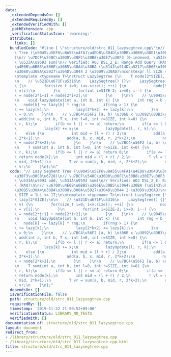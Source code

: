 ```yaml
---
data:
  _extendedDependsOn: []
  _extendedRequiredBy: []
  _extendedVerifiedWith: []
  _pathExtension: cpp
  _verificationStatusIcon: ':warning:'
  attributes:
    links: []
  bundledCode: "#line 1 \"structure/old/strc_011_lazysegtree.cpp\"\n// Lazy Segment\
    \ Tree (\u9045\u5EF6\u8A55\u4FA1\u4ED8\u304D\u30BB\u30B0\u30E1\u30F3\u30C8\u6728\
    )\n// \u7DCF\u548C\u30D0\u30FC\u30B8\u30E7\u30F3 (0-indexed, \u533A\u9593 add,\
    \ \u533A\u9593 sum)\n// Verified: AOJ DSL_2_E: Range Add Query (RAQ)\n\n// \u6700\
    \u4E0B\u6BB5\u306E\u30B5\u30A4\u30BA (\u5143\u914D\u5217\u306E\u30B5\u30A4\u30BA\
    \u3088\u308A\u5927\u304D\u3044 2 \u30D9\u30AD)\nconstexpr ll SIZE = 1LL << 17;\n\
    \ntemplate <typename T>\nstruct LazySegtree {\n    T node[2*SIZE], lazy[2*SIZE];\n\
    \n    // \u521D\u671F\u5316\n    LazySegtree() {}\n    LazySegtree(vector<T> v)\
    \ {\n        for(size_t i=0; i<v.size(); ++i) {\n            node[SIZE-1+i] =\
    \ v[i];\n        }\n        for(int i=SIZE-2; i>=0; i--) {\n            node[i]\
    \ = node[2*i+1] + node[2*i+2];\n        }\n    }\n\n    // \u9045\u5EF6\u8A55\u4FA1\
    \n    void lazyUpdate(int a, int b, int k) {\n        int rng = b - a;\n     \
    \   node[k] += lazy[k] * rng;\n        if(rng > 1) {\n            lazy[2*k+1]\
    \ += lazy[k];\n            lazy[2*k+2] += lazy[k];\n        }\n        lazy[k]\
    \ = 0;\n    }\n\n    // \u7BC4\u56F2 [a, b) \u306B x \u3092\u8DB3\u3059\n    void\
    \ add(int a, int b, T x, int l=0, int r=SIZE, int k=0) {\n        lazyUpdate(l,\
    \ r, k);\n        if(b <= l || r <= a) return;\n        if(a <= l && r <= b) {\n\
    \            lazy[k] += x;\n            lazyUpdate(l, r, k);\n        }\n    \
    \    else {\n            int mid = (l + r) / 2;\n            add(a, b, x, l, mid,\
    \ 2*k+1);\n            add(a, b, x, mid, r, 2*k+2);\n            node[k] = node[2*k+1]\
    \ + node[2*k+2];\n        }\n    }\n\n    // \u7BC4\u56F2 [a, b) \u306E\u7DCF\u548C\
    \n    T sum(int a, int b, int l=0, int r=SIZE, int k=0) {\n        lazyUpdate(l,\
    \ r, k);\n        if(b <= l || r <= a) return 0;\n        if(a <= l && r <= b)\
    \ return node[k];\n        int mid = (l + r) / 2;\n        T vl = sum(a, b, l,\
    \ mid, 2*k+1);\n        T vr = sum(a, b, mid, r, 2*k+2);\n        return vl +\
    \ vr;\n    }\n};\n"
  code: "// Lazy Segment Tree (\u9045\u5EF6\u8A55\u4FA1\u4ED8\u304D\u30BB\u30B0\u30E1\
    \u30F3\u30C8\u6728)\n// \u7DCF\u548C\u30D0\u30FC\u30B8\u30E7\u30F3 (0-indexed,\
    \ \u533A\u9593 add, \u533A\u9593 sum)\n// Verified: AOJ DSL_2_E: Range Add Query\
    \ (RAQ)\n\n// \u6700\u4E0B\u6BB5\u306E\u30B5\u30A4\u30BA (\u5143\u914D\u5217\u306E\
    \u30B5\u30A4\u30BA\u3088\u308A\u5927\u304D\u3044 2 \u30D9\u30AD)\nconstexpr ll\
    \ SIZE = 1LL << 17;\n\ntemplate <typename T>\nstruct LazySegtree {\n    T node[2*SIZE],\
    \ lazy[2*SIZE];\n\n    // \u521D\u671F\u5316\n    LazySegtree() {}\n    LazySegtree(vector<T>\
    \ v) {\n        for(size_t i=0; i<v.size(); ++i) {\n            node[SIZE-1+i]\
    \ = v[i];\n        }\n        for(int i=SIZE-2; i>=0; i--) {\n            node[i]\
    \ = node[2*i+1] + node[2*i+2];\n        }\n    }\n\n    // \u9045\u5EF6\u8A55\u4FA1\
    \n    void lazyUpdate(int a, int b, int k) {\n        int rng = b - a;\n     \
    \   node[k] += lazy[k] * rng;\n        if(rng > 1) {\n            lazy[2*k+1]\
    \ += lazy[k];\n            lazy[2*k+2] += lazy[k];\n        }\n        lazy[k]\
    \ = 0;\n    }\n\n    // \u7BC4\u56F2 [a, b) \u306B x \u3092\u8DB3\u3059\n    void\
    \ add(int a, int b, T x, int l=0, int r=SIZE, int k=0) {\n        lazyUpdate(l,\
    \ r, k);\n        if(b <= l || r <= a) return;\n        if(a <= l && r <= b) {\n\
    \            lazy[k] += x;\n            lazyUpdate(l, r, k);\n        }\n    \
    \    else {\n            int mid = (l + r) / 2;\n            add(a, b, x, l, mid,\
    \ 2*k+1);\n            add(a, b, x, mid, r, 2*k+2);\n            node[k] = node[2*k+1]\
    \ + node[2*k+2];\n        }\n    }\n\n    // \u7BC4\u56F2 [a, b) \u306E\u7DCF\u548C\
    \n    T sum(int a, int b, int l=0, int r=SIZE, int k=0) {\n        lazyUpdate(l,\
    \ r, k);\n        if(b <= l || r <= a) return 0;\n        if(a <= l && r <= b)\
    \ return node[k];\n        int mid = (l + r) / 2;\n        T vl = sum(a, b, l,\
    \ mid, 2*k+1);\n        T vr = sum(a, b, mid, r, 2*k+2);\n        return vl +\
    \ vr;\n    }\n};"
  dependsOn: []
  isVerificationFile: false
  path: structure/old/strc_011_lazysegtree.cpp
  requiredBy: []
  timestamp: '2019-11-22 21:50:52+09:00'
  verificationStatus: LIBRARY_NO_TESTS
  verifiedWith: []
documentation_of: structure/old/strc_011_lazysegtree.cpp
layout: document
redirect_from:
- /library/structure/old/strc_011_lazysegtree.cpp
- /library/structure/old/strc_011_lazysegtree.cpp.html
title: structure/old/strc_011_lazysegtree.cpp
---
```

